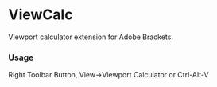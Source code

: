 ViewCalc
=================

Viewport calculator extension for Adobe Brackets.


### Usage
Right Toolbar Button, View->Viewport Calculator or Ctrl-Alt-V
